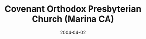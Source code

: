 ---
date: &id001 2004-04-02
end_date: null
location:
  address: 910 2nd Ave
  city: Marina
  state: CA
minister:
- end: 1997-01-01
  name: Donald Owsley
  start: 1996-01-04
  type: Supply Pastor
- end: 2000-01-01
  name: Donald Owsley
  start: 1997-01-01
  type: Evangelist
- end: 2004-04-02
  name: Joel Robbins
  start: 2002-01-01
  type: Evangelist
- end: null
  name: Joel Robbins
  start: 2004-04-02
  type: Pastor
- end: null
  name: Timothy G. Walker
  start: 2015-01-01
  type: Pastor
- end: null
  name: Timothy G. Walker
  start: 2011-01-01
  type: Teacher
ministers:
- Donald Owsley
- Donald Owsley
- Joel Robbins
- Joel Robbins
- Timothy G. Walker
- Timothy G. Walker
name: Covenant Orthodox Presbyterian Church
names:
- end: 2004-04-02
  name: Covenant Orthodox Presbyterian Chapel
  start: 1996-01-04
- end: null
  name: Covenant Orthodox Presbyterian Church
  start: 2004-04-02
origination_date: *id001
raw_data: "AR Marina\n\nCovenant Orthodox Presbyterian Chapel  (January 4, 1996\u2013\
  April 2, 2004)\nCovenant Orthodox Presbyterian Church  (April 2, 2004\u2013 )\n\
  910 2nd Ave\nSupply: Donald Owsley, 1996\u201397\nEvangelists: Donald Owsley, 1997\u2013\
  2000\nJoel Robbins, 2002\u20134\nPastors: Joel Robbins, 2004\u2013\nTimothy G. Walker,\
  \ 2015\u2013\nTeacher: Timothy G. Walker, 2011\u2013"
received_from: null
states:
- CA
status:
  active: true
  end_date: null
  reason: null
  received_from: null
  withdrawal_to: null
title: Covenant Orthodox Presbyterian Church (Marina CA)
year_established:
- 2004

---